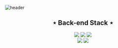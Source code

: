 ![header](https://capsule-render.vercel.app/api?type=waving&color=auto&height=300&section=header&text=Welcome&fontSize=90&animation=fadeIn&fontAlignY=38&desc=SangHyeon's%20GitHub&descAlignY=51&descAlign=62)

<h2 align="center">⋆ Back-end Stack ⋆</h2>
<div align="center">
  <img src="https://img.shields.io/badge/Spring Boot-6DB33F?style=flat-square&logo=Spring Boot&logoColor=white"/>
  <img src="https://img.shields.io/badge/oracle-F80000?style=flat-square&logo=oracle&logoColor=white"/>
  <img src="https://img.shields.io/badge/docker-2496ED?style=flat-square&logo=docker&logoColor=white"/><br>
  <img src="https://img.shields.io/badge/JavaScript-F7DF1E?style=flat-square&logo=JavaScript&logoColor=white"/>
  <img src="https://img.shields.io/badge/Java-0769AD?style=flat-square&logo=Java&logoColor=white"/>
</div>
